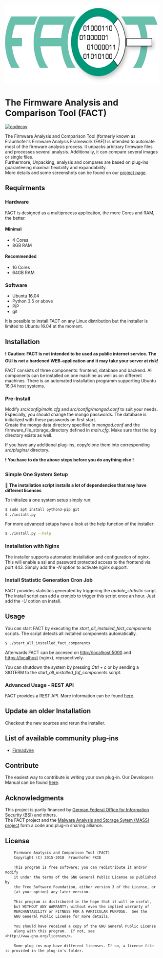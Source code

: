 <p align="center">
    <img src="src/web_interface/static/FACT_smaller.png" alt="FACT Logo" width="625" height="263"/>
</p>

# The Firmware Analysis and Comparison Tool (FACT)

[![codecov](https://codecov.io/gh/fkie-cad/FACT_core/branch/master/graph/badge.svg)](https://codecov.io/gh/fkie-cad/FACT_core)

The Firmware Analysis and Comparison Tool (formerly known as Fraunhofer's Firmware Analysis Framework (FAF)) is intended to automate most of the firmware analysis process. 
It unpacks arbitrary firmware files and processes several analysis.
Additionally, it can compare several images or single files.  
Furthermore, Unpacking, analysis and compares are based on plug-ins guaranteeing maximal flexibility and expandability.  
More details and some screenshots can be found on our [project page](https://fkie-cad.github.io/FACT_core/).

## Requirments
### Hardware
FACT is designed as a multiprocess application, the more Cores and RAM, the better.
#### Minimal
* 4 Cores
* 8GB RAM

#### Recommended
* 16 Cores
* 64GB RAM

### Software
* Ubuntu 16.04
* Python 3.5 or above
* PIP
* git

It is possible to install FACT on any Linux distribution but the installer is limited to Ubuntu 16.04 at the moment.

## Installation

:exclamation: **Caution: FACT is not intended to be used as public internet service. The GUI is not a hardened WEB-application and it may take your server at risk!**

FACT consists of three components: frontend, database and backend. All components can be installed on one machine as well as on different machines. 
There is an automated installation programm supporting Ubuntu 16.04 host systems.

### Pre-Install
Modify *src/config/main.cfg* and *src/config/mongod.conf* to suit your needs.
Especially, you should change the mongo passwords.
The database is initialized with these passwords on first start.  
Create the mongo data directory specified in *mongod.conf* and the firmware_file_storage_directory defined in *main.cfg*.
Make sure that the log directory exists as well.

If you have any additional plug-ins, copy/clone them into corresponding *src/plugins/* directory.  

:exclamation: **You have to do the above steps before you do anything else** :exclamation:

### Simple One System Setup
:customs: **The installation script installs a lot of dependencies that may have different licenses**
  
To initialize a one system setup simply run:

```sh
$ sudo apt install python3-pip git
$ ./install.py
```

For more advanced setups have a look at the help function of the installer:

```sh
$ ./install.py --help
```

### Installation with Nginx
The installer supports automated installation and configuration of nginx.
This will enable a ssl and password protected access to the frontend via port 443. 
Simply add the *-N* option to activate nginx support.

### Install Statistic Generation Cron Job
FACT provides statistics generated by triggering the *update_statistic* script. The install script can add a cronjob to trigger this script once an hour.
Just add the *-U* option on install.

## Usage
You can start FACT by executing the *start_all_installed_fact_components* scripts.
The script detects all installed components automatically.

```sh
$ ./start_all_installed_fact_components
```

Afterwards FACT can be accesed on <http://localhost:5000> and <https://localhost> (nginx), repspectively.  

You can shutdown the system by pressing *Ctrl + c* or by sending a SIGTERM to the *start_all_installed_faf_components* script.

### Advanced Usage - REST API
FACT provides a REST API. More information can be found [here](https://github.com/fkie-cad/FACT_core/wiki/rest-documentation).

## Update an older Installation
Checkout the new sources and rerun the installer.

## List of available community plug-ins
* [Firmadyne](https://github.com/fkie-cad/FACT_firmadyne_analysis_plugin)

## Contribute
The easiest way to contribute is writing your own plug-in.
Our Developers Manual can be found [here](https://github.com/fkie-cad/FACT_core/wiki).

## Acknowledgments
This project is partly financed by [German Federal Office for Information Security (BSI)](https://www.bsi.bund.de) and others.  
The FACT project and the [Malware Analysis and Storage Sytem (MASS) project](https://mass-project.github.io/) form a code and plug-in sharing alliance.  

## License
```
    Firmware Analysis and Comparison Tool (FACT)
    Copyright (C) 2015-2018  Fraunhofer FKIE

    This program is free software: you can redistribute it and/or modify
    it under the terms of the GNU General Public License as published by
    the Free Software Foundation, either version 3 of the License, or
    (at your option) any later version.

    This program is distributed in the hope that it will be useful,
    but WITHOUT ANY WARRANTY; without even the implied warranty of
    MERCHANTABILITY or FITNESS FOR A PARTICULAR PURPOSE.  See the
    GNU General Public License for more details.

    You should have received a copy of the GNU General Public License
    along with this program.  If not, see <http://www.gnu.org/licenses/>.
    
    Some plug-ins may have different licenses. If so, a license file is provided in the plug-in's folder.
```
